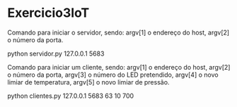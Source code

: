 # Exercicio3IoT


Comando para iniciar o servidor, sendo:
argv[1] o endereço do host, 
argv[2] o número da porta.

python servidor.py 127.0.0.1 5683



Comando para iniciar um cliente, sendo:
argv[1] o endereço do host, 
argv[2] o número da porta,
argv[3] o número do LED pretendido,
argv[4] o novo limiar de temperatura,
argv[5] o novo limiar de pressão.

python clientes.py 127.0.0.1 5683 63 10 700


